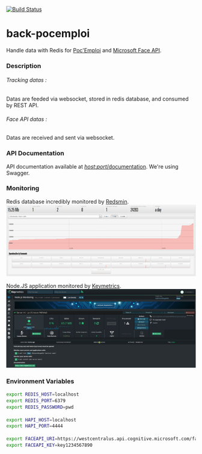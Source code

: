 [![Build Status](https://jenkins.sylvaindenyse.me/buildStatus/icon?job=build_back-pocemploi)](https://jenkins.sylvaindenyse.me/job/build_back-pocemploi)

# back-pocemploi
Handle data with Redis for [Poc'Emploi](https://github.com/clusson/poc-emploi) and [Microsoft Face API](https://docs.microsoft.com/en-us/azure/cognitive-services/face/overview).

### Description

###### Tracking datas : 
Datas are feeded via websocket, stored in redis database, and consumed by REST API.

###### Face API datas : 
Datas are received and sent via websocket.

### API Documentation
API documentation available at [*host*:*port*/documentation]().
We're using Swagger.

### Monitoring
Redis database incredibly monitored by [Redsmin](https://github.com/Redsmin).
![Redsmin monitoring](img/redsmin.png)

Node.JS application monitored by [Keymetrics](https://keymetrics.io).
![Keymetrics monitoring](img/keymetrics.png)


### Environment Variables
```bash
export REDIS_HOST=localhost
export REDIS_PORT=6379
export REDIS_PASSWORD=pwd

export HAPI_HOST=localhost
export HAPI_PORT=4444

export FACEAPI_URI=https://westcentralus.api.cognitive.microsoft.com/face/v1.0/detect
export FACEAPI_KEY=key1234567890
```
